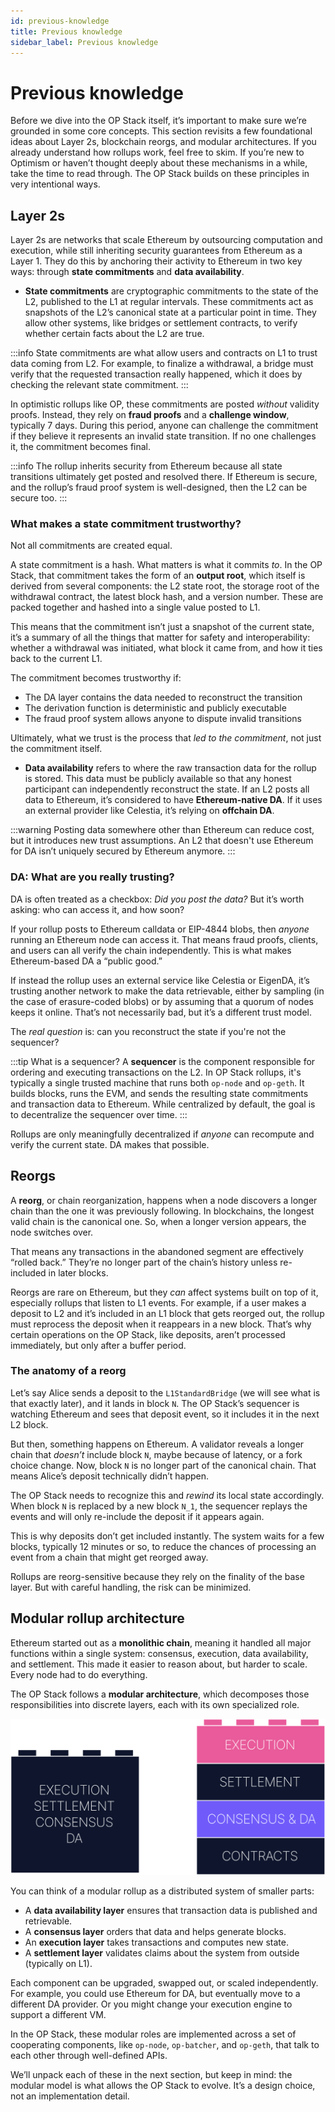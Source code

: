 ```yaml
---
id: previous-knowledge
title: Previous knowledge
sidebar_label: Previous knowledge
---
```


# Previous knowledge

Before we dive into the OP Stack itself, it’s important to make sure we’re grounded in some core concepts. This section revisits a few foundational ideas about Layer 2s, blockchain reorgs, and modular architectures. If you already understand how rollups work, feel free to skim. If you’re new to Optimism or haven’t thought deeply about these mechanisms in a while, take the time to read through. The OP Stack builds on these principles in very intentional ways.

## Layer 2s

Layer 2s are networks that scale Ethereum by outsourcing computation and execution, while still inheriting security guarantees from Ethereum as a Layer 1. They do this by anchoring their activity to Ethereum in two key ways: through **state commitments** and **data availability**.

- **State commitments** are cryptographic commitments to the state of the L2, published to the L1 at regular intervals. These commitments act as snapshots of the L2’s canonical state at a particular point in time. They allow other systems, like bridges or settlement contracts, to verify whether certain facts about the L2 are true.

:::info
State commitments are what allow users and contracts on L1 to trust data coming from L2. For example, to finalize a withdrawal, a bridge must verify that the requested transaction really happened, which it does by checking the relevant state commitment.
:::

In optimistic rollups like OP, these commitments are posted *without* validity proofs. Instead, they rely on **fraud proofs** and a **challenge window**, typically 7 days. During this period, anyone can challenge the commitment if they believe it represents an invalid state transition. If no one challenges it, the commitment becomes final.

:::info
The rollup inherits security from Ethereum because all state transitions ultimately get posted and resolved there. If Ethereum is secure, and the rollup’s fraud proof system is well-designed, then the L2 can be secure too.
:::

### What makes a state commitment trustworthy?

Not all commitments are created equal.

A state commitment is a hash. What matters is what it commits *to*. In the OP Stack, that commitment takes the form of an **output root**, which itself is derived from several components: the L2 state root, the storage root of the withdrawal contract, the latest block hash, and a version number. These are packed together and hashed into a single value posted to L1.

This means that the commitment isn’t just a snapshot of the current state, it’s a summary of all the things that matter for safety and interoperability: whether a withdrawal was initiated, what block it came from, and how it ties back to the current L1.

The commitment becomes trustworthy if:
- The DA layer contains the data needed to reconstruct the transition
- The derivation function is deterministic and publicly executable
- The fraud proof system allows anyone to dispute invalid transitions

Ultimately, what we trust is the process that *led to the commitment*, not just the commitment itself.

- **Data availability** refers to where the raw transaction data for the rollup is stored. This data must be publicly available so that any honest participant can independently reconstruct the state. If an L2 posts all data to Ethereum, it’s considered to have **Ethereum-native DA**. If it uses an external provider like Celestia, it’s relying on **offchain DA**.

:::warning
Posting data somewhere other than Ethereum can reduce cost, but it introduces new trust assumptions. An L2 that doesn't use Ethereum for DA isn’t uniquely secured by Ethereum anymore.
:::

### DA: What are you really trusting?

DA is often treated as a checkbox: *Did you post the data?* But it’s worth asking: who can access it, and how soon?

If your rollup posts to Ethereum calldata or EIP-4844 blobs, then *anyone* running an Ethereum node can access it. That means fraud proofs, clients, and users can all verify the chain independently. This is what makes Ethereum-based DA a “public good.”

If instead the rollup uses an external service like Celestia or EigenDA, it’s trusting another network to make the data retrievable, either by sampling (in the case of erasure-coded blobs) or by assuming that a quorum of nodes keeps it online. That’s not necessarily bad, but it’s a different trust model.

The *real question* is: can you reconstruct the state if you're not the sequencer?

:::tip What is a sequencer?
A **sequencer** is the component responsible for ordering and executing transactions on the L2. In OP Stack rollups, it's typically a single trusted machine that runs both `op-node` and `op-geth`. It builds blocks, runs the EVM, and sends the resulting state commitments and transaction data to Ethereum. While centralized by default, the goal is to decentralize the sequencer over time.
:::


Rollups are only meaningfully decentralized if *anyone* can recompute and verify the current state. DA makes that possible.

## Reorgs

A **reorg**, or chain reorganization, happens when a node discovers a longer chain than the one it was previously following. In blockchains, the longest valid chain is the canonical one. So, when a longer version appears, the node switches over. 

That means any transactions in the abandoned segment are effectively “rolled back.” They’re no longer part of the chain’s history unless re-included in later blocks.

Reorgs are rare on Ethereum, but they *can* affect systems built on top of it, especially rollups that listen to L1 events. For example, if a user makes a deposit to L2 and it’s included in an L1 block that gets reorged out, the rollup must reprocess the deposit when it reappears in a new block. That’s why certain operations on the OP Stack, like deposits, aren’t processed immediately, but only after a buffer period.

### The anatomy of a reorg

Let’s say Alice sends a deposit to the `L1StandardBridge` (we will see what is that exactly later), and it lands in block `N`. The OP Stack’s sequencer is watching Ethereum and sees that deposit event, so it includes it in the next L2 block.

But then, something happens on Ethereum. A validator reveals a longer chain that *doesn’t* include block `N`, maybe because of latency, or a fork choice change. Now, block `N` is no longer part of the canonical chain. That means Alice’s deposit technically didn’t happen.

The OP Stack needs to recognize this and *rewind* its local state accordingly. When block `N` is replaced by a new block `N_1`, the sequencer replays the events and will only re-include the deposit if it appears again.

This is why deposits don’t get included instantly. The system waits for a few blocks, typically 12 minutes or so, to reduce the chances of processing an event from a chain that might get reorged away.

Rollups are reorg-sensitive because they rely on the finality of the base layer. But with careful handling, the risk can be minimized.

## Modular rollup architecture

Ethereum started out as a **monolithic chain**, meaning it handled all major functions within a single system: consensus, execution, data availability, and settlement. This made it easier to reason about, but harder to scale. Every node had to do everything.

The OP Stack follows a **modular architecture**, which decomposes those responsibilities into discrete layers, each with its own specialized role.

![modularity.png](img/modularity.png)

You can think of a modular rollup as a distributed system of smaller parts:

- A **data availability layer** ensures that transaction data is published and retrievable.
- A **consensus layer** orders that data and helps generate blocks.
- An **execution layer** takes transactions and computes new state.
- A **settlement layer** validates claims about the system from outside (typically on L1).

Each component can be upgraded, swapped out, or scaled independently. For example, you could use Ethereum for DA, but eventually move to a different DA provider. Or you might change your execution engine to support a different VM.

In the OP Stack, these modular roles are implemented across a set of cooperating components, like `op-node`, `op-batcher`, and `op-geth`, that talk to each other through well-defined APIs.

We’ll unpack each of these in the next section, but keep in mind: the modular model is what allows the OP Stack to evolve. It’s a design choice, not an implementation detail.